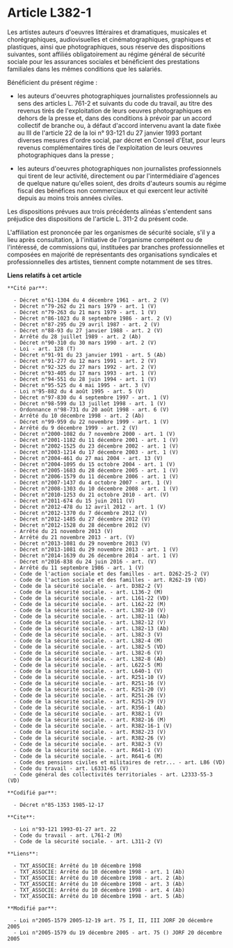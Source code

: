 # Article L382-1

Les artistes auteurs d'oeuvres littéraires et dramatiques, musicales et chorégraphiques, audiovisuelles et
cinématographiques, graphiques et plastiques, ainsi que photographiques, sous réserve des dispositions suivantes, sont
affiliés obligatoirement au régime général de sécurité sociale pour les assurances sociales et bénéficient des prestations
familiales dans les mêmes conditions que les salariés. 

Bénéficient du présent régime :

- les auteurs d'oeuvres photographiques journalistes professionnels au sens des articles L. 761-2 et suivants du code du
travail, au titre des revenus tirés de l'exploitation de leurs oeuvres photographiques en dehors de la presse et, dans des
conditions à prévoir par un accord collectif de branche ou, à défaut d'accord intervenu avant la date fixée au III de
l'article 22 de la loi n° 93-121 du 27 janvier 1993 portant diverses mesures d'ordre social, par décret en Conseil d'Etat,
pour leurs revenus complémentaires tirés de l'exploitation de leurs oeuvres photographiques dans la presse ;

- les auteurs d'oeuvres photographiques non journalistes professionnels qui tirent de leur activité, directement ou par
l'intermédiaire d'agences de quelque nature qu'elles soient, des droits d'auteurs soumis au régime fiscal des bénéfices non
commerciaux et qui exercent leur activité depuis au moins trois années civiles.

Les dispositions prévues aux trois précédents alinéas s'entendent sans préjudice des dispositions de l'article L. 311-2 du
présent code.

L'affiliation est prononcée par les organismes de sécurité sociale, s'il y a lieu après consultation, à l'initiative de
l'organisme compétent ou de l'intéressé, de commissions qui, instituées par branches professionnelles et composées en
majorité de représentants des organisations syndicales et professionnelles des artistes, tiennent compte notamment de ses
titres.

**Liens relatifs à cet article**

	**Cité par**:

	  - Décret n°61-1304 du 4 décembre 1961 - art. 2 (V)
	  - Décret n°79-262 du 21 mars 1979 - art. 1 (V)
	  - Décret n°79-263 du 21 mars 1979 - art. 1 (V)
	  - Décret n°86-1023 du 8 septembre 1986 - art. 2 (V)
	  - Décret n°87-295 du 29 avril 1987 - art. 2 (V)
	  - Décret n°88-93 du 27 janvier 1988 - art. 2 (V)
	  - Arrêté du 28 juillet 1989 - art. 2 (Ab)
	  - Décret n°90-310 du 30 mars 1990 - art. 2 (V)
	  - Loi - art. 128 (T)
	  - Décret n°91-91 du 23 janvier 1991 - art. 5 (Ab)
	  - Décret n°91-277 du 12 mars 1991 - art. 2 (V)
	  - Décret n°92-325 du 27 mars 1992 - art. 2 (V)
	  - Décret n°93-405 du 17 mars 1993 - art. 1 (V)
	  - Décret n°94-551 du 28 juin 1994 - art. 1 (V)
	  - Décret n°95-525 du 4 mai 1995 - art. 3 (V)
	  - Loi n°95-882 du 4 août 1995 - art. 5 (V)
	  - Décret n°97-830 du 4 septembre 1997 - art. 1 (V)
	  - Décret n°98-599 du 13 juillet 1998 - art. 1 (V)
	  - Ordonnance n°98-731 du 20 août 1998 - art. 6 (V)
	  - Arrêté du 10 décembre 1998 - art. 2 (Ab)
	  - Décret n°99-959 du 22 novembre 1999 - art. 1 (V)
	  - Arrêté du 9 décembre 1999 - art. 2 (V)
	  - Décret n°2000-1082 du 7 novembre 2000 - art. 1 (V)
	  - Décret n°2001-1182 du 11 décembre 2001 - art. 1 (V)
	  - Décret n°2002-1525 du 23 décembre 2002 - art. 1 (V)
	  - Décret n°2003-1214 du 17 décembre 2003 - art. 1 (V)
	  - Décret n°2004-461 du 27 mai 2004 - art. 13 (V)
	  - Décret n°2004-1095 du 15 octobre 2004 - art. 1 (V)
	  - Décret n°2005-1683 du 28 décembre 2005 - art. 1 (V)
	  - Décret n°2006-1579 du 11 décembre 2006 - art. 1 (V)
	  - Décret n°2007-1437 du 4 octobre 2007 - art. 1 (V)
	  - Décret n°2008-1303 du 10 décembre 2008 - art. 1 (V)
	  - Décret n°2010-1253 du 21 octobre 2010 - art. (V)
	  - Décret n°2011-674 du 15 juin 2011 (V)
	  - Décret n°2012-478 du 12 avril 2012 - art. 1 (V)
	  - Décret n°2012-1370 du 7 décembre 2012 (V)
	  - Décret n°2012-1485 du 27 décembre 2012 (V)
	  - Décret n°2012-1528 du 28 décembre 2012 (V)
	  - Arrêté du 21 novembre 2013 (V)
	  - Arrêté du 21 novembre 2013 - art. (V)
	  - Décret n°2013-1081 du 29 novembre 2013 (V)
	  - Décret n°2013-1081 du 29 novembre 2013 - art. 1 (V)
	  - Décret n°2014-1639 du 26 décembre 2014 - art. 1 (V)
	  - Décret n°2016-838 du 24 juin 2016 - art. (V)
	  - Arrêté du 11 septembre 1986 - art. 1 (V)
	  - Code de l'action sociale et des familles - art. D262-25-2 (V)
	  - Code de l'action sociale et des familles - art. R262-19 (VD)
	  - Code de la sécurité sociale. - art. D382-2 (V)
	  - Code de la sécurité sociale. - art. L136-2 (M)
	  - Code de la sécurité sociale. - art. L161-22 (VD)
	  - Code de la sécurité sociale. - art. L162-22 (M)
	  - Code de la sécurité sociale. - art. L382-10 (V)
	  - Code de la sécurité sociale. - art. L382-11 (Ab)
	  - Code de la sécurité sociale. - art. L382-12 (V)
	  - Code de la sécurité sociale. - art. L382-13 (Ab)
	  - Code de la sécurité sociale. - art. L382-3 (V)
	  - Code de la sécurité sociale. - art. L382-4 (M)
	  - Code de la sécurité sociale. - art. L382-5 (VD)
	  - Code de la sécurité sociale. - art. L382-6 (V)
	  - Code de la sécurité sociale. - art. L382-8 (Ab)
	  - Code de la sécurité sociale. - art. L622-5 (M)
	  - Code de la sécurité sociale. - art. L640-1 (V)
	  - Code de la sécurité sociale. - art. R251-10 (V)
	  - Code de la sécurité sociale. - art. R251-16 (V)
	  - Code de la sécurité sociale. - art. R251-20 (V)
	  - Code de la sécurité sociale. - art. R251-26 (V)
	  - Code de la sécurité sociale. - art. R251-29 (V)
	  - Code de la sécurité sociale. - art. R356-1 (Ab)
	  - Code de la sécurité sociale. - art. R382-1 (V)
	  - Code de la sécurité sociale. - art. R382-16 (M)
	  - Code de la sécurité sociale. - art. R382-16-1 (V)
	  - Code de la sécurité sociale. - art. R382-23 (V)
	  - Code de la sécurité sociale. - art. R382-26 (V)
	  - Code de la sécurité sociale. - art. R382-3 (V)
	  - Code de la sécurité sociale. - art. R641-1 (V)
	  - Code de la sécurité sociale. - art. R641-6 (M)
	  - Code des pensions civiles et militaires de retr... - art. L86 (VD)
	  - Code du travail - art. L6331-65 (V)
	  - Code général des collectivités territoriales - art. L2333-55-3 (VD)

	**Codifié par**:

	  - Décret n°85-1353 1985-12-17

	**Cite**:

	  - Loi n°93-121 1993-01-27 art. 22
	  - Code du travail - art. L761-2 (M)
	  - Code de la sécurité sociale. - art. L311-2 (V)

	**Liens**:

	  - TXT_ASSOCIE: Arrêté du 10 décembre 1998
	  - TXT_ASSOCIE: Arrêté du 10 décembre 1998 - art. 1 (Ab)
	  - TXT_ASSOCIE: Arrêté du 10 décembre 1998 - art. 2 (Ab)
	  - TXT_ASSOCIE: Arrêté du 10 décembre 1998 - art. 3 (Ab)
	  - TXT_ASSOCIE: Arrêté du 10 décembre 1998 - art. 4 (Ab)
	  - TXT_ASSOCIE: Arrêté du 10 décembre 1998 - art. 5 (Ab)

	**Modifié par**:

	  - Loi n°2005-1579 2005-12-19 art. 75 I, II, III JORF 20 décembre 2005
	  - Loi n°2005-1579 du 19 décembre 2005 - art. 75 () JORF 20 décembre 2005

